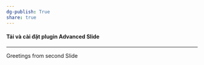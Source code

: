 ```yaml
---
dg-publish: True
share: true
---
```

#### Tải và cài đặt plugin Advanced Slide

---

Greetings from second Slide
